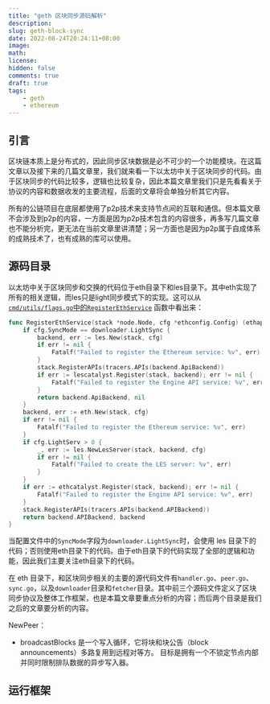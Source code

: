 ```yaml
---
title: "geth 区块同步源码解析"
description:
slug: geth-block-sync
date: 2022-08-24T20:24:11+08:00
image:
math:
license:
hidden: false
comments: true
draft: true
tags:
    - geth
    - ethereum
---
```


## 引言

区块链本质上是分布式的，因此同步区块数据是必不可少的一个功能模块。在这篇文章以及接下来的几篇文章里，我们就来看一下以太坊中关于区块同步的代码。由于区块同步的代码比较多，逻辑也比较复杂，因此本篇文章里我们只是先看看关于协议的内容和数据收发的主要流程，后面的文章将会单独分析其它内容。

所有的公链项目在底层都使用了p2p技术来支持节点间的互联和通信。但本篇文章不会涉及到p2p的内容，一方面是因为p2p技术包含的内容很多，再多写几篇文章也不能分析完，更无法在当前文章里讲清楚；另一方面也是因为p2p属于自成体系的成熟技术了，也有成熟的库可以使用。

## 源码目录

以太坊中关于区块同步和交换的代码位于eth目录下和les目录下。其中eth实现了所有的相关逻辑，而les只是light同步模式下的实现。这可以从 [`cmd/utils/flags.go`中的`RegisterEthService`](https://github.com/ethereum/go-ethereum/blob/c4a662176ec11b9d5718904ccefee753637ab377/cmd/utils/flags.go#L2004) 函数中看出来：

```go
func RegisterEthService(stack *node.Node, cfg *ethconfig.Config) (ethapi.Backend, *eth.Ethereum) {
    if cfg.SyncMode == downloader.LightSync {
        backend, err := les.New(stack, cfg)
        if err != nil {
            Fatalf("Failed to register the Ethereum service: %v", err)
        }
        stack.RegisterAPIs(tracers.APIs(backend.ApiBackend))
        if err := lescatalyst.Register(stack, backend); err != nil {
            Fatalf("Failed to register the Engine API service: %v", err)
        }
        return backend.ApiBackend, nil
    }
    backend, err := eth.New(stack, cfg)
    if err != nil {
        Fatalf("Failed to register the Ethereum service: %v", err)
    }
    if cfg.LightServ > 0 {
        _, err := les.NewLesServer(stack, backend, cfg)
        if err != nil {
            Fatalf("Failed to create the LES server: %v", err)
        }
    }
    if err := ethcatalyst.Register(stack, backend); err != nil {
        Fatalf("Failed to register the Engine API service: %v", err)
    }
    stack.RegisterAPIs(tracers.APIs(backend.APIBackend))
    return backend.APIBackend, backend
}
```

当配置文件中的`SyncMode`字段为`downloader.LightSync`时，会使用 les 目录下的代码；否则使用eth目录下的代码。由于eth目录下的代码实现了全部的逻辑和功能，因此我们主要关注eth目录下的代码。

在 eth 目录下，和区块同步相关的主要的源代码文件有`handler.go`、`peer.go`、`sync.go`，以及`downloader`目录和`fetcher`目录。其中前三个源码文件定义了区块同步协议及整体工作框架，也是本篇文章要重点分析的内容；而后两个目录是我们之后的文章要分析的内容。

NewPeer：

- broadcastBlocks 是一个写入循环，它将块和块公告（block announcements）多路复用到远程对等方。 目标是拥有一个不锁定节点内部并同时限制排队数据的异步写入器。

## 运行框架

[^1]: 参考文章：[https://yangzhe.me/2019/04/14/ethereum-protocol/](https://yangzhe.me/2019/04/14/ethereum-protocol/)